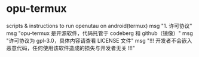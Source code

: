 # opu-termux

scripts & instructions to run openutau on android(termux)
msg "1. 许可协议"
msg "opu-termux 是开源软件，代码托管于 codeberg 和 github（镜像）"
msg "许可协议为 gpl-3.0，具体内容请查看 LICENSE 文件"
msg "!!! 开发者不会嵌入恶意代码，任何使用该软件造成的损失与开发者无关 !!!"
